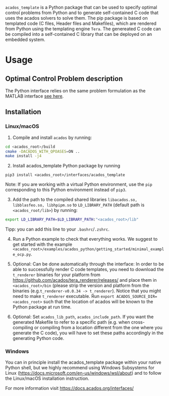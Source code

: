 `acados_template` is a Python package that can be used to specify optimal control problems from Python and to generate self-contained C code that uses the acados solvers to solve them.
The pip package is based on templated code (C files, Header files and Makefiles), which are rendered from Python using the templating engine `Tera`.
The genereated C code can be compiled into a self-contained C library that can be deployed on an embedded system.

# Usage

## Optimal Control Problem description
The Python interface relies on the same problem formulation as the MATLAB interface [see here](https://github.com/acados/acados/blob/master/docs/problem_formulation/problem_formulation_ocp_mex.pdf).

## Installation

### Linux/macOS

1. Compile and install `acados` by running:
```bash
cd <acados_root>/build
cmake -DACADOS_WITH_QPOASES=ON ..
make install -j4
```

2. Install acados_template Python package by running
```
pip3 install <acados_root>/interfaces/acados_template
```
Note: If you are working with a virtual Python environment, use the `pip` corresponding to this Python environment instead of `pip3`.

3. Add the path to the compiled shared libraries `libacados.so, libblasfeo.so, libhpipm.so` to `LD_LIBRARY_PATH` (default path is `<acados_root/lib>`) by running:
```bash
export LD_LIBRARY_PATH=$LD_LIBRARY_PATH:"<acados_root>/lib"
```
Tipp: you can add this line to your `.bashrc`/`.zshrc`.

4. Run a Python example to check that everything works.
We suggest to get started with the example
`<acados_root>/examples/acados_python/getting_started/minimal_example_ocp.py`.

5. Optional: Can be done automatically through the interface:
In order to be able to successfully render C code templates, you need to download the `t_renderer` binaries for your platform from <https://github.com/acados/tera_renderer/releases/> and place them in `<acados_root>/bin` (please strip the version and platform from the binaries (e.g.`t_renderer-v0.0.34 -> t_renderer`).
Notice that you might need to make `t_renderer` executable.
Run `export ACADOS_SOURCE_DIR=<acados_root>` such that the location of acados will be known to the Python package at run time.

6. Optional: Set `acados_lib_path`, `acados_include_path`.
If you want the generated Makefile to refer to a specific path (e.g. when cross-compiling or compiling from a location different from the one where you generate the C code), you will have to set these paths accordingly in the generating Python code.

### Windows
You can in principle install the acados_template package within your native Python shell, but we highly recommend 
using Windows Subsystems for Linux (https://docs.microsoft.com/en-us/windows/wsl/about) and to follow the 
Linux/macOS installation instruction.

For more information visit
https://docs.acados.org/interfaces/
